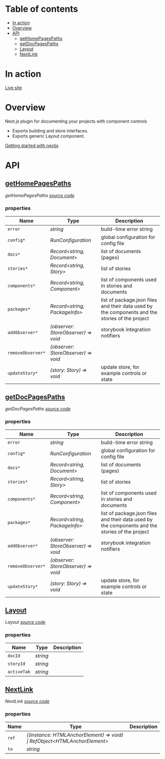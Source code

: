 # Table of contents

-   [In action](#in-action)
-   [Overview](#overview)
-   [API](#api)
    -   [<ins>getHomePagesPaths</ins>](#insgethomepagespathsins)
    -   [<ins>getDocPagesPaths</ins>](#insgetdocpagespathsins)
    -   [<ins>Layout</ins>](#inslayoutins)
    -   [<ins>NextLink</ins>](#insnextlinkins)

# In action

[Live site](https://nextjs.component-controls.com)

# Overview

Next.js plugin for documenting your projects with component controls

-   Exports building and store interfaces.
-   Exports generic Layout component.

[Getting started with nextjs](https://component-controls.com/tutorial/getting-started/nextjs)

# API

<react-docgen-typescript path="./src" />

<!-- START-REACT-DOCGEN-TYPESCRIPT -->

## <ins>getHomePagesPaths</ins>

_getHomePagesPaths [source code](https://github.com/ccontrols/component-controls/tree/master/integrations/nextjs-plugin/src/page-links.ts)_

### properties

| Name              | Type                                | Description                                                                                     |
| ----------------- | ----------------------------------- | ----------------------------------------------------------------------------------------------- |
| `error`           | _string_                            | build-time error string                                                                         |
| `config*`         | _RunConfiguration_                  | global configuration for config file                                                            |
| `docs*`           | _Record&lt;string, Document>_       | list of documents (pages)                                                                       |
| `stories*`        | _Record&lt;string, Story>_          | list of stories                                                                                 |
| `components*`     | _Record&lt;string, Component>_      | list of components used in stories and documents                                                |
| `packages*`       | _Record&lt;string, PackageInfo>_    | list of package.json files and their data used by the components and the stories of the project |
| `addObserver*`    | _(observer: StoreObserver) => void_ | storybook integration notifiers                                                                 |
| `removeObserver*` | _(observer: StoreObserver) => void_ |                                                                                                 |
| `updateStory*`    | _(story: Story) => void_            | update store, for example controls or state                                                     |

## <ins>getDocPagesPaths</ins>

_getDocPagesPaths [source code](https://github.com/ccontrols/component-controls/tree/master/integrations/nextjs-plugin/src/page-links.ts)_

### properties

| Name              | Type                                | Description                                                                                     |
| ----------------- | ----------------------------------- | ----------------------------------------------------------------------------------------------- |
| `error`           | _string_                            | build-time error string                                                                         |
| `config*`         | _RunConfiguration_                  | global configuration for config file                                                            |
| `docs*`           | _Record&lt;string, Document>_       | list of documents (pages)                                                                       |
| `stories*`        | _Record&lt;string, Story>_          | list of stories                                                                                 |
| `components*`     | _Record&lt;string, Component>_      | list of components used in stories and documents                                                |
| `packages*`       | _Record&lt;string, PackageInfo>_    | list of package.json files and their data used by the components and the stories of the project |
| `addObserver*`    | _(observer: StoreObserver) => void_ | storybook integration notifiers                                                                 |
| `removeObserver*` | _(observer: StoreObserver) => void_ |                                                                                                 |
| `updateStory*`    | _(story: Story) => void_            | update store, for example controls or state                                                     |

## <ins>Layout</ins>

_Layout [source code](https://github.com/ccontrols/component-controls/tree/master/integrations/nextjs-plugin/src/components/Layout.tsx)_

### properties

| Name        | Type     | Description |
| ----------- | -------- | ----------- |
| `docId`     | _string_ |             |
| `storyId`   | _string_ |             |
| `activeTab` | _string_ |             |

## <ins>NextLink</ins>

_NextLink [source code](https://github.com/ccontrols/component-controls/tree/master/integrations/nextjs-plugin/src/components/NextLink.tsx)_

### properties

| Name  | Type                                                                         | Description |
| ----- | ---------------------------------------------------------------------------- | ----------- |
| `ref` | _((instance: HTMLAnchorElement) => void) \| RefObject&lt;HTMLAnchorElement>_ |             |
| `to`  | _string_                                                                     |             |

<!-- END-REACT-DOCGEN-TYPESCRIPT -->
